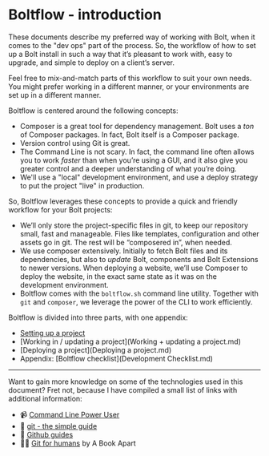 Boltflow - introduction
=======================

These documents describe my preferred way of working with Bolt, when it comes
to the "dev ops" part of the process. So, the workflow of how to set up a Bolt
install in such a way that it’s pleasant to work with, easy to upgrade, and
simple to deploy on a client’s server.

Feel free to mix-and-match parts of this workflow to suit your own needs. You
might prefer working in a different manner, or your environments are set up in
a different manner.

Boltflow is centered around the following concepts:

 - Composer is a great tool for dependency management. Bolt uses a _ton_ of
   Composer packages. In fact, Bolt itself is a Composer package.
 - Version control using Git is great.
 - The Command Line is not scary. In fact, the command line often allows you to
   work _faster_ than when you’re using a GUI, and it also give you greater
   control and a deeper understanding of what you’re doing.
 - We'll use a "local" development environment, and use a deploy strategy to
   put the project "live" in production.

So, Boltflow leverages these concepts to provide a quick and friendly workflow
for your Bolt projects:

 - We’ll only store the project-specific files in git, to keep our repository
   small, fast and manageable. Files like templates, configuration and other
   assets go in git. The rest will be “composered in”, when needed.
 - We use composer extensively. Initially to fetch Bolt files and its
   dependencies, but also to _update_ Bolt, components and Bolt Extensions to
   newer versions. When deploying a website, we’ll use Composer to deploy the
   website, in the exact same state as it was on the development environment.
 - Boltflow comes with the `boltflow.sh` command line utility. Together with
   `git` and `composer`, we leverage the power of the CLI to work efficiently.

Boltflow is divided into three parts, with one appendix:

 - [Setting up a project][setting-up]
 - [Working in / updating a project](Working + updating a project.md)
 - [Deploying a project](Deploying a project.md)
 - Appendix: [Boltflow checklist](Development Checklist.md)

-----------

Want to gain more knowledge on some of the technologies used in this document?
Fret not, because I have compiled a small list of links with additional
information:

 - 📹 [Command Line Power User][clipu]
 - 📄 [git - the simple guide][gitguide]
 - 📄 [Github guides][githubguide]
 - 📖💵 [Git for humans][gitforhumans] by A Book Apart

[clipu]: http://commandlinepoweruser.com/
[gitguide]: http://rogerdudler.github.io/git-guide/
[githubguide]: https://guides.github.com/
[gitforhumans]: https://abookapart.com/products/git-for-humans
[setting-up]: [Setting%20up%20a%20project.md]
